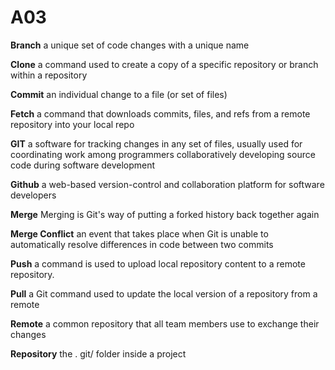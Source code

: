 # A03

**Branch**
a unique set of code changes with a unique name

**Clone**
a command used to create a copy of a specific repository or branch within a repository

**Commit**
an individual change to a file (or set of files)

**Fetch**
a command that downloads commits, files, and refs from a remote repository into your local repo

**GIT**
a software for tracking changes in any set of files, usually used for coordinating work among programmers collaboratively developing source code during software development

**Github**
a web-based version-control and collaboration platform for software developers

**Merge**
Merging is Git's way of putting a forked history back together again

**Merge Conflict**
an event that takes place when Git is unable to automatically resolve differences in code between two commits

**Push**
a command is used to upload local repository content to a remote repository.

**Pull**
a Git command used to update the local version of a repository from a remote

**Remote**
a common repository that all team members use to exchange their changes

**Repository**
the . git/ folder inside a project

